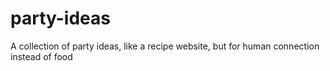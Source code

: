 # party-ideas
A collection of party ideas, like a recipe website, but for human connection instead of food
